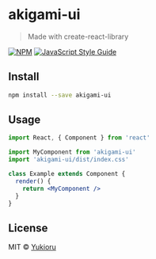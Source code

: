 # akigami-ui

> Made with create-react-library

[![NPM](https://img.shields.io/npm/v/akigami-ui.svg)](https://www.npmjs.com/package/akigami-ui) [![JavaScript Style Guide](https://img.shields.io/badge/code_style-standard-brightgreen.svg)](https://standardjs.com)

## Install

```bash
npm install --save akigami-ui
```

## Usage

```jsx
import React, { Component } from 'react'

import MyComponent from 'akigami-ui'
import 'akigami-ui/dist/index.css'

class Example extends Component {
  render() {
    return <MyComponent />
  }
}
```

## License

MIT © [Yukioru](https://github.com/Yukioru)
